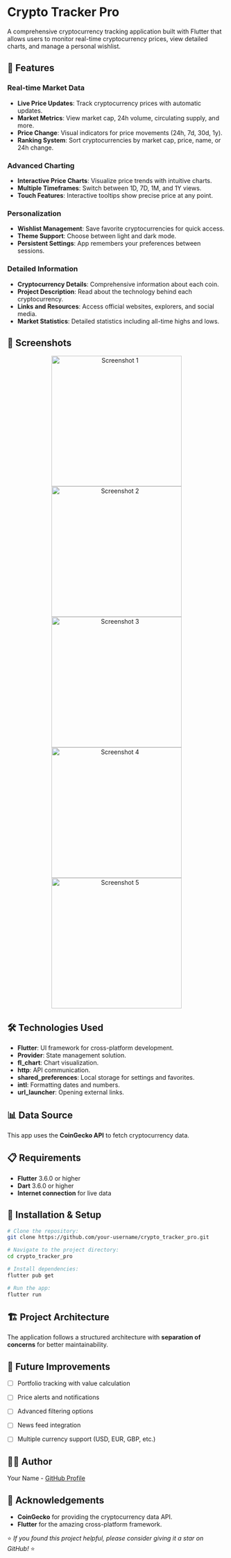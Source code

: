 # Crypto Tracker Pro

A comprehensive cryptocurrency tracking application built with Flutter that allows users to monitor real-time cryptocurrency prices, view detailed charts, and manage a personal wishlist.

## 🚀 Features

### Real-time Market Data
- **Live Price Updates**: Track cryptocurrency prices with automatic updates.
- **Market Metrics**: View market cap, 24h volume, circulating supply, and more.
- **Price Change**: Visual indicators for price movements (24h, 7d, 30d, 1y).
- **Ranking System**: Sort cryptocurrencies by market cap, price, name, or 24h change.

### Advanced Charting
- **Interactive Price Charts**: Visualize price trends with intuitive charts.
- **Multiple Timeframes**: Switch between 1D, 7D, 1M, and 1Y views.
- **Touch Features**: Interactive tooltips show precise price at any point.

### Personalization
- **Wishlist Management**: Save favorite cryptocurrencies for quick access.
- **Theme Support**: Choose between light and dark mode.
- **Persistent Settings**: App remembers your preferences between sessions.

### Detailed Information
- **Cryptocurrency Details**: Comprehensive information about each coin.
- **Project Description**: Read about the technology behind each cryptocurrency.
- **Links and Resources**: Access official websites, explorers, and social media.
- **Market Statistics**: Detailed statistics including all-time highs and lows.

## 📱 Screenshots

<p align="center">
  <img src="https://github.com/user-attachments/assets/24fabec5-d4ac-40b7-93ef-dc8d2bd50b07" alt="Screenshot 1" width="300"/>
  <img src="https://github.com/user-attachments/assets/06ed5ea3-0f13-4561-9618-74a13f2eea98" alt="Screenshot 2" width="300"/>
  <img src="https://github.com/user-attachments/assets/d135b3c8-b661-4d26-93f0-93bcde080df7" alt="Screenshot 3" width="300"/>
  <img src="https://github.com/user-attachments/assets/3c7ac671-dea3-4fba-8309-8409868bae27" alt="Screenshot 4" width="300"/>
  <img src="https://github.com/user-attachments/assets/3ad17ad1-0641-47bd-84b6-33bfec161b72" alt="Screenshot 5" width="300"/>
</p>





## 🛠️ Technologies Used
- **Flutter**: UI framework for cross-platform development.
- **Provider**: State management solution.
- **fl_chart**: Chart visualization.
- **http**: API communication.
- **shared_preferences**: Local storage for settings and favorites.
- **intl**: Formatting dates and numbers.
- **url_launcher**: Opening external links.

## 📊 Data Source
This app uses the **CoinGecko API** to fetch cryptocurrency data.

## 📋 Requirements
- **Flutter** 3.6.0 or higher
- **Dart** 3.6.0 or higher
- **Internet connection** for live data

## 🔧 Installation & Setup
```sh
# Clone the repository:
git clone https://github.com/your-username/crypto_tracker_pro.git

# Navigate to the project directory:
cd crypto_tracker_pro

# Install dependencies:
flutter pub get

# Run the app:
flutter run
```

## 🏗️ Project Architecture
The application follows a structured architecture with **separation of concerns** for better maintainability.

## 🚧 Future Improvements
- [ ] Portfolio tracking with value calculation
- [ ] Price alerts and notifications
- [ ] Advanced filtering options
- [ ] News feed integration
- [ ] Multiple currency support (USD, EUR, GBP, etc.)



## 👨‍💻 Author
Your Name - [GitHub Profile](https://github.com/your-username)

## 🙏 Acknowledgements
- **CoinGecko** for providing the cryptocurrency data API.
- **Flutter** for the amazing cross-platform framework.

⭐ *If you found this project helpful, please consider giving it a star on GitHub!* ⭐
